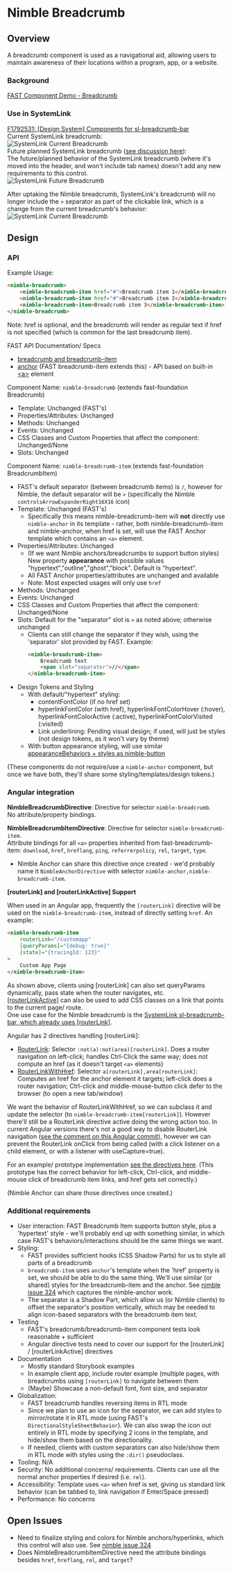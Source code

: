 # Nimble Breadcrumb

## Overview

A breadcrumb component is used as a navigational aid, allowing users to maintain awareness of their locations within a program, app, or a website.

### Background

[FAST Component Demo - Breadcrumb](https://explore.fast.design/components/fast-breadcrumb)

### Use in SystemLink

[F1792531: [Design System] Components for sl-breadcrumb-bar](https://dev.azure.com/ni/DevCentral/_workitems/edit/1792531)  
Current SystemLink breadcrumb:  
![SystemLink Current Breadcrumb](https://user-images.githubusercontent.com/20709258/152267289-a419b7c1-fd21-401e-a1e8-3ce4433fe189.PNG) <!--(./spec-images/SLBreadcrumbCurrent.PNG)-->  
Future planned SystemLink breadcrumb ([see discussion here](https://teams.microsoft.com/l/message/19:8e5f3e80de8146d5aaecdc2112e89191@thread.skype/1642192016552?tenantId=87ba1f9a-44cd-43a6-b008-6fdb45a5204e&groupId=41626d4a-3f1f-49e2-abdc-f590be4a329d&parentMessageId=1642192016552&teamName=ASW%20SystemLink&channelName=UX&createdTime=1642192016552)):  
The future/planned behavior of the SystemLink breadcrumb (where it's moved into the header, and won't include tab names) doesn't add any new requirements to this control.  
![SystemLink Future Breadcrumb](https://user-images.githubusercontent.com/20709258/152267292-830a884d-8777-4850-a4e9-f6d27dbb8758.png) <!--(./spec-images/SLBreadcrumbFuture.PNG)-->

After uptaking the Nimble breadcrumb, SystemLink's breadcrumb will no longer include the `>` separator as part of the clickable link, which is a change from the current breadcrumb's behavior:
![SystemLink Current Breadcrumb](https://user-images.githubusercontent.com/20709258/152267291-2ca8c247-b236-4d61-8312-489cf0aaf6d2.PNG) <!--(./spec-images/SLBreadcrumbCurrentHover.PNG)-->

## Design

### API

Example Usage:

```html
<nimble-breadcrumb>
    <nimble-breadcrumb-item href="#">Breadcrumb item 1</nimble-breadcrumb-item>
    <nimble-breadcrumb-item href="#">Breadcrumb item 2</nimble-breadcrumb-item>
    <nimble-breadcrumb-item>Breadcrumb item 3</nimble-breadcrumb-item>
</nimble-breadcrumb>
```

Note: href is optional, and the breadcrumb will render as regular text if href is not specified (which is common for the last breadcrumb item).

FAST API Documentation/ Specs

-   [breadcrumb and breadcrumb-item](https://github.com/microsoft/fast/blob/2cbba7d9ed4900ef2c69d0a9721cc98d742a583d/packages/web-components/fast-foundation/src/breadcrumb/breadcrumb.spec.md)
-   [anchor](https://github.com/microsoft/fast/blob/2cbba7d9ed4900ef2c69d0a9721cc98d742a583d/packages/web-components/fast-foundation/src/anchor/README.md) (FAST breadcrumb-item extends this) - API based on built-in [&lt;a&gt;](https://developer.mozilla.org/en-US/docs/Web/HTML/Element/a) element

Component Name: `nimble-breadcrumb` (extends fast-foundation Breadcrumb)

-   Template: Unchanged (FAST's)
-   Properties/Attributes: Unchanged
-   Methods: Unchanged
-   Events: Unchanged
-   CSS Classes and Custom Properties that affect the component: Unchanged/None
-   Slots: Unchanged

Component Name: `nimble-breadcrumb-item` (extends fast-foundation BreadcrumbItem)

-   FAST's default separator (between breadcrumb items) is `/`, however for Nimble, the default separator will be `>` (specifically the Nimble `controlsArrowExpanderRight16X16` icon)
-   Template: Unchanged (FAST's)
    -   Specifically this means nimble-breadcrumb-item will **not** directly use `nimble-anchor` in its template - rather, both nimble-breadcrumb-item and nimble-anchor, when href is set, will use the FAST Anchor template which contains an `<a>` element.
-   Properties/Attributes: Unchanged
    -   (If we want Nimble anchors/breadcrumbs to support button styles) New property **appearance** with possible values "hypertext","outline","ghost","block". Default is "hypertext".
    -   All FAST Anchor properties/attributes are unchanged and available
    -   Note: Most expected usages will only use `href`
-   Methods: Unchanged
-   Events: Unchanged
-   CSS Classes and Custom Properties that affect the component: Unchanged/None
-   Slots: Default for the "separator" slot is `>` as noted above; otherwise unchanged
    -   Clients can still change the separator if they wish, using the 'separator' slot provided by FAST. Example:
        ```html
        <nimble-breadcrumb-item>
            Breadcrumb text
            <span slot="separator">//</span>
        </nimble-breadcrumb-item>
        ```
-   Design Tokens and Styling
    -   With default/"hypertext" styling:
        -   contentFontColor (if no href set)
        -   hyperlinkFontColor (with href), hyperlinkFontColorHover (:hover), hyperlinkFontColorActive (:active), hyperlinkFontColorVisited (:visited)
        -   Link underlining: Pending visual design; if used, will just be styles (not design tokens, as it won't vary by theme)
    -   With button appearance styling, will use similar [appearanceBehaviors + styles as nimble-button](https://github.com/ni/nimble/blob/main/packages/nimble-components/src/button/styles.ts)

(These components do not require/use a `nimble-anchor` component, but once we have both, they'll share some styling/templates/design tokens.)

### Angular integration

**NimbleBreadcrumbDirective**: Directive for selector `nimble-breadcrumb`.  
No attribute/property bindings.

**NimbleBreadcrumbItemDirective**: Directive for selector `nimble-breadcrumb-item`.  
Attribute bindings for all `<a>` properties inherited from fast-breadcrumb-item: `download`, `href`, `hreflang`, `ping`, `referrerpolicy`, `rel`, `target`, `type`.

-   Nimble Anchor can share this directive once created - we'd probably name it `NimbleAnchorDirective` with selector `nimble-anchor,nimble-breadcrumb-item`.

**[routerLink] and [routerLinkActive] Support**

When used in an Angular app, frequently the `[routerLink]` directive will be used on the `nimble-breadcrumb-item`, instead of directly setting `href`. An example:

```html
<nimble-breadcrumb-item
    routerLink="/customapp"
    [queryParams]="{debug: true}"
    [state]="{tracingId: 123}"
>
    Custom App Page
</nimble-breadcrumb-item>
```

As shown above, clients using [routerLink] can also set queryParams dynamically, pass state when the router navigates, etc.  
[[routerLinkActive]](https://github.com/angular/angular/blob/0a2191f8e7e232087aab0a7a9eb9ee6871580267/packages/router/src/directives/router_link_active.ts) can also be used to add CSS classes on a link that points to the current page/ route.  
One use case for the Nimble breadcrumb is the [SystemLink sl-breadcrumb-bar, which already uses [routerLink]](https://ni.visualstudio.com/DevCentral/_git/Skyline?path=/Web/Workspaces/SystemLinkShared/projects/systemlink-lib-angular/src/sl-breadcrumb-bar/sl-breadcrumb-bar.component.html&version=GBmaster&line=4&lineEnd=5&lineStartColumn=1&lineEndColumn=1&lineStyle=plain&_a=contents).

Angular has 2 directives handling [routerLink]:

-   [RouterLink](https://github.com/angular/angular/blob/0a2191f8e7e232087aab0a7a9eb9ee6871580267/packages/router/src/directives/router_link.ts#L119): Selector `:not(a):not(area)[routerLink]`. Does a router navigation on left-click; handles Ctrl-Click the same way; does not compute an href (as it doesn't target `<a>` elements)
-   [RouterLinkWithHref](https://github.com/angular/angular/blob/0a2191f8e7e232087aab0a7a9eb9ee6871580267/packages/router/src/directives/router_link.ts#L257): Selector `a[routerLink],area[routerLink]`: Computes an href for the anchor element it targets; left-click does a router navigation; Ctrl-click and middle-mouse-button click defer to the browser (to open a new tab/window)

We want the behavior of RouterLinkWithHref, so we can subclass it and update the selector (to `nimble-breadcrumb-item[routerLink]`). However there'll still be a RouterLink directive active doing the wrong action too. In current Angular versions there's not a good way to disable RouterLink navigation ([see the comment on this Angular commit](https://github.com/angular/angular/commit/ccb09b4558a3864fb5b2fe2214d08f1c1fe2758f)), however we can prevent the RouterLink onClick from being called (with a click listener on a child element, or with a listener with useCapture=true).

For an example/ prototype implementation [see the directives here](https://github.com/ni/nimble/tree/nimble-breadcrumb-prototype/angular-workspace/projects/ni/nimble-angular/src/directives/breadcrumb-item). (This prototype has the correct behavior for left-click, Ctrl-click, and middle-mouse click of breadcrumb item links, and href gets set correctly.)

(Nimble Anchor can share those directives once created.)

### Additional requirements

-   User interaction: FAST Breadcrumb Item supports button style, plus a 'hypertext' style - we'll probably end up with something similar, in which case FAST's behaviors/interactions should be the same things we want.
-   Styling:
    -   FAST provides sufficient hooks (CSS Shadow Parts) for us to style all parts of a breadcrumb
    -   `breadcrumb-item` uses `anchor`'s template when the 'href' property is set, we should be able to do the same thing. We'll use similar (or shared) styles for the breadcrumb-item and the anchor. See [nimble issue 324](https://github.com/ni/nimble/issues/324) which captures the nimble-anchor work.
    -   The separator is a Shadow Part, which allow us (or Nimble clients) to offset the separator's position vertically, which may be needed to align icon-based separators with the breadcrumb item text.
-   Testing
    -   FAST's breadcrumb/breadcrumb-item component tests look reasonable + sufficient
    -   Angular directive tests need to cover our support for the [routerLink] / [routerLinkActive] directives
-   Documentation
    -   Mostly standard Storybook examples
    -   In example client app, include router example (multiple pages, with breadcrumbs using `[routerLink]` to navigate between them
    -   (Maybe) Showcase a non-default font, font size, and separator
-   Globalization:
    -   FAST breadcrumb handles reversing items in RTL mode
    -   Since we plan to use an icon for the separator, we can add styles to mirror/rotate it in RTL mode (using FAST's `DirectionalStyleSheetBehavior`). We can also swap the icon out entirely in RTL mode by specifying 2 icons in the template, and hide/show them based on the directionality.
    -   If needed, clients with custom separators can also hide/show them in RTL mode with styles using the `:dir()` pseudoclass.
-   Tooling: N/A
-   Security: No additional concerns/ requirements. Clients can use all the normal anchor properties if desired (i.e. `rel`).
-   Accessibility: Template uses `<a>` when href is set, giving us standard link behavior (can be tabbed to, link navigation if Enter/Space pressed)
-   Performance: No concerns

## Open Issues

-   Need to finalize styling and colors for Nimble anchors/hyperlinks, which this control will also use. See [nimble issue 324](https://github.com/ni/nimble/issues/324)
-   Does NimbleBreadcrumbItemDirective need the attribute bindings besides `href`, `hreflang`, `rel`, and `target`?
